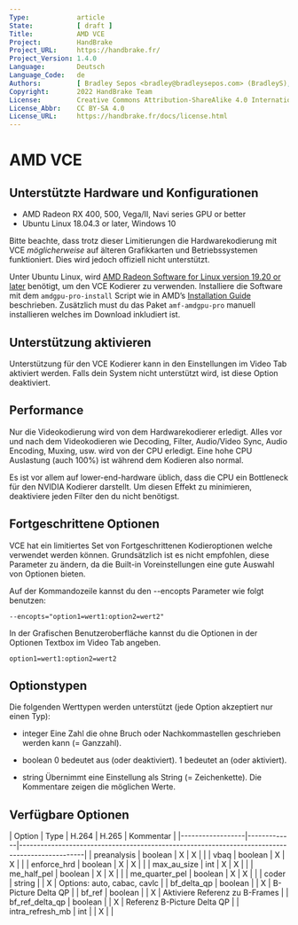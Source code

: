 ```yaml
---
Type:            article
State:           [ draft ]
Title:           AMD VCE
Project:         HandBrake
Project_URL:     https://handbrake.fr/
Project_Version: 1.4.0
Language:        Deutsch
Language_Code:   de
Authors:         [ Bradley Sepos <bradley@bradleysepos.com> (BradleyS), Scott (s55), Bernhard Rader ]
Copyright:       2022 HandBrake Team
License:         Creative Commons Attribution-ShareAlike 4.0 International
License_Abbr:    CC BY-SA 4.0
License_URL:     https://handbrake.fr/docs/license.html
---
```


AMD VCE
=======

## Unterstützte Hardware und Konfigurationen

- AMD Radeon RX 400, 500, Vega/II, Navi series GPU or better
- Ubuntu Linux 18.04.3 or later, Windows 10

Bitte beachte, dass trotz dieser Limitierungen die Hardwarekodierung mit VCE *möglicherweise* auf älteren Grafikkarten und Betriebssystemen funktioniert. Dies wird jedoch offiziell nicht unterstützt.

Unter Ubuntu Linux, wird [AMD Radeon Software for Linux version 19.20 or later](https://www.amd.com/en/support/kb/release-notes/rn-amdgpu-unified-linux) benötigt, um den VCE Kodierer zu verwenden. Installiere die Software mit dem `amdgpu-pro-install` Script wie in AMD’s [Installation Guide](https://amdgpu-install.readthedocs.io/en/latest/) beschrieben. Zusätzlich must du das Paket `amf-amdgpu-pro` manuell installieren welches im Download inkludiert ist.

## Unterstützung aktivieren

Unterstützung für den VCE Kodierer kann in den Einstellungen im Video Tab aktiviert werden. Falls dein System nicht unterstützt wird, ist diese Option deaktiviert.


## Performance

Nur die Videokodierung wird von dem Hardwarekodierer erledigt. Alles vor und nach dem Videokodieren wie Decoding, Filter, Audio/Video Sync, Audio Encoding, Muxing, usw. wird von der CPU erledigt. Eine hohe CPU Auslastung (auch 100%) ist während dem Kodieren also normal.

Es ist vor allem auf lower-end-hardware üblich, dass die CPU ein Bottleneck für den NVIDIA Kodierer darstellt. Um diesen Effekt zu minimieren, deaktiviere jeden Filter den du nicht benötigst.


## Fortgeschrittene Optionen

VCE hat ein limitiertes Set von Fortgeschrittenen Kodieroptionen welche verwendet werden können. Grundsätzlich ist es nicht empfohlen, diese Parameter zu ändern, da die Built-in Voreinstellungen eine gute Auswahl von Optionen bieten.

Auf der Kommandozeile kannst du den --encopts Parameter wie folgt benutzen:

    --encopts="option1=wert1:option2=wert2"

In der Grafischen Benutzeroberfläche kannst du die Optionen in der Optionen Textbox im Video Tab angeben.

    option1=wert1:option2=wert2


## Optionstypen

Die folgenden Werttypen werden unterstützt (jede Option akzeptiert nur einen Typ):

- integer
  Eine Zahl die ohne Bruch oder Nachkommastellen geschrieben werden kann (= Ganzzahl).

- boolean
  0 bedeutet aus (oder deaktiviert).
  1 bedeutet an (oder aktiviert).

- string
  Übernimmt eine Einstellung als String (= Zeichenkette). Die Kommentare zeigen die möglichen Werte.

## Verfügbare Optionen


| Option           | Type        | H.264 | H.265 | Kommentar                                                                      |
|------------------|-------------|------------------------------------------------------------------------------------------------|
| preanalysis      | boolean     |   X   |   X   |                                                                                |
| vbaq             | boolean     |   X   |   X   |                                                                                |
| enforce_hrd      | boolean     |   X   |   X   |                                                                                |
| max_au_size      | int         |   X   |   X   |                                                                                |
| me_half_pel      | boolean     |   X   |   X   |                                                                                |
| me_quarter_pel   | boolean     |   X   |   X   |                                                                                |
| coder            | string      |       |   X   | Options: auto, cabac, cavlc                                                    |
| bf_delta_qp      | boolean     |       |   X   | B-Picture Delta QP                                                             |
| bf_ref           | boolean     |       |   X   | Aktiviere Referenz zu B-Frames                                                 |
| bf_ref_delta_qp  | boolean     |       |   X   | Referenz B-Picture Delta QP                                                   |
| intra_refresh_mb | int         |       |   X   |                                                                                |
